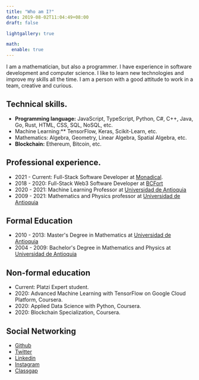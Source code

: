 ```yaml
---
title: "Who am I?"
date: 2019-08-02T11:04:49+08:00
draft: false

lightgallery: true

math:
  enable: true
---
```


I am a mathematician, but also a programmer. I have experience in software development and computer science. I like to learn new technologies and improve my skills all the time. I am a person with a good attitude to work in a team, creative and curious.

## Technical skills.

* **Programming language:** JavaScript, TypeScript, Python, C#, C++, Java, Go, Rust, HTML, CSS, SQL, NoSQL, etc.
* Machine Learning:** TensorFlow, Keras, Scikit-Learn, etc.
* Mathematics: Algebra, Geometry, Linear Algebra, Spatial Algebra, etc.
* **Blockchain:** Ethereum, Bitcoin, etc.

## Professional experience.

* 2021 - Current: Full-Stack Software Developer at [Monadical](https://monadical.com).
* 2018 - 2020: Full-Stack Web3 Software Developer at [BCFort](https://www.bcfort.com/)
* 2020 - 2021: Machine Learning Professor at [Universidad de Antioquia](https://www.udea.edu.co/)
* 2009 - 2021: Mathematics and Physics professor at [Universidad de Antioquia](https://www.udea.edu.co/)

## Formal Education

* 2010 - 2013: Master's Degree in Mathematics at [Universidad de Antioquia](https://www.udea.edu.co/)
* 2004 - 2009: Bachelor's Degree in Mathematics and Physics at [Universidad de Antioquia](https://www.udea.edu.co/)

## Non-formal education

* Current: Platzi Expert student.
* 2020: Advanced Machine Learning with TensorFlow on Google Cloud Platform, Coursera.
* 2020: Applied Data Science with Python, Coursera.
* 2020: Blockchain Specialization, Coursera.

## Social Networking

  * [Github](https://github.com/asanchezyali)
  * [Twitter](https://twitter.com/asanchezyali)
  * [Linkedin](https://www.linkedin.com/in/asanchezyali/)
  * [Instagram](https://www.instagram.com/asanchezyali/)
  * [Classgap](https://www.classgap.com/es-co/tutor/alejandro-sanchez-yali)
